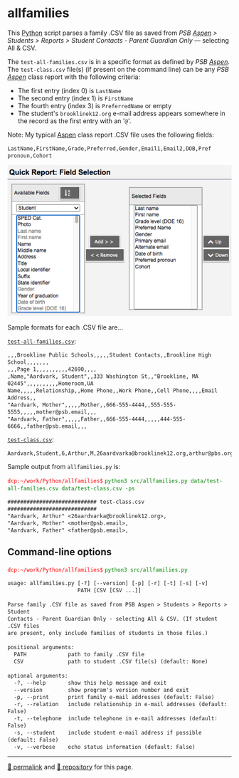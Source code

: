 # allfamilies

This [Python](https://docs.python.org/3/) script parses a family .CSV file as saved from *PSB [Aspen](https://ma-brookline.myfollett.com/aspen/) > Students > Reports > Student Contacts - Parent Guardian Only* &mdash; selecting All & CSV. 

The `test-all-families.csv` is in a specific format as defined by *PSB [Aspen](https://ma-brookline.myfollett.com/aspen/)*. The `test-class.csv` file(s) (if present on the command line) can be any *PSB [Aspen](https://ma-brookline.myfollett.com/aspen/)* class report with the following criteria:

- The first entry (index 0) is `LastName`
- The second entry (index 1) is `FirstName`
- The fourth entry (index 3) is `PreferredName` or empty
- The student's `brooklinek12.org` e-mail address appears somewhere in the record as the first entry with an '`@`'.

Note: My typical [Aspen](https://ma-brookline.myfollett.com/aspen/) class report .CSV file uses the following fields:

```
LastName,FirstName,Grade,Preferred,Gender,Email1,Email2,DOB,Pref pronoun,Cohort	
```
![Aspen class report fields](./images/aspen-class-report-fields.png)

Sample formats for each .CSV file are...

[`test-all-families.csv`](./data/test-all-families.csv):

```csv
,,,Brookline Public Schools,,,,,Student Contacts,,Brookline High School,,,,,,,
,,,Page 1,,,,,,,,,,42690,,,,
,Name,"Aardvark, Student",,333 Washington St,,"Brookline, MA 02445",,,,,,,,,,Homeroom,UA
Name,,,,,Relationship,,Home Phone,,Work Phone,,Cell Phone,,,,Email Address,,
"Aardvark, Mother",,,,,Mother,,666-555-4444,,555-555-5555,,,,,mother@psb.email,,,
"Aardvark, Father",,,,,Father,,666-555-4444,,,,,444-555-6666,,father@psb.email,,,
```

[`test-class.csv`](./data/test-class.csv):

```csv
Aardvark,Student,6,Arthur,M,26aardvarka@brooklinek12.org,arthur@pbs.org,4/7/08,M,,,,,,,
```

Sample output from `allfamilies.py` is:

<span style="color:red;">`dcp:~/work/Python/allfamilies$`</span>
<span style="color:green;">`python3 src/allfamilies.py data/test-all-families.csv data/test-class.csv -ps`</span>

```
############################ test-class.csv ############################
"Aardvark, Arthur" <26aardvarka@brooklinek12.org>, 
"Aardvark, Mother" <mother@psb.email>, 
"Aardvark, Father" <father@psb.email>, 
```

## Command-line options

<span style="color:red;">`dcp:~/work/Python/allfamilies$`</span>
<span style="color:green;">`python3 src/allfamilies.py`</span>

```
usage: allfamilies.py [-?] [--version] [-p] [-r] [-t] [-s] [-v]
                      PATH [CSV [CSV ...]]

Parse family .CSV file as saved from PSB Aspen > Students > Reports > Student
Contacts - Parent Guardian Only - selecting All & CSV. (If student .CSV files
are present, only include families of students in those files.)

positional arguments:
  PATH             path to family .CSV file
  CSV              path to student .CSV file(s) (default: None)

optional arguments:
  -?, --help       show this help message and exit
  --version        show program's version number and exit
  -p, --print      print family e-mail addresses (default: False)
  -r, --relation   include relationship in e-mail addresses (default: False)
  -t, --telephone  include telephone in e-mail addresses (default: False)
  -s, --student    include student e-mail address if possible (default: False)
  -v, --verbose    echo status information (default: False)
  ```

<hr>

[&#128279; permalink](https://psb-david-petty.github.io/allfamilies) and [&#128297; repository](https://github.com/psb-david-petty/allfamilies) for this page.
